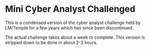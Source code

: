 # Mini Cyber Analyst Challenged

This is a condensed version of the cyber analyst challenge held by LM/Temple for a few years which has since been discontinued. 

The actual challenge takes about a week to complete. This version is stripped down to be done in about 2-3 hours. 

